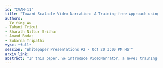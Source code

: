 ```yaml
---
id: "CVAM-11"
title: "Toward Scalable Video Narration: A Training-free Approach using Multimodal Large Language Models"
authors:
- Tz-Ying Wu
- Tahani Trigui
- Sharath Nittur Sridhar
- Anand Bodas
- Subarna Tripathi
type: "full"
session: "Whitepaper Presentations #2 - Oct 20 3:00 PM HST"
arxiv_link:
abstract: "In this paper, we introduce VideoNarrator, a novel training-free pipeline designed to generate dense video captions that offer a structured snapshot of video content. These captions offer detailed narrations with precise timestamps, capturing the nuances present in each segment of the video. Despite advancements in multimodal large language models (MLLMs) for video comprehension, these models often struggle with temporally aligned narrations and tend to hallucinate, particularly in unfamiliar scenarios. VideoNarrator addresses these challenges by leveraging a flexible pipeline where off-the-shelf MLLMs and visual-language models (VLMs) can function as caption generators, context providers, or caption verifiers. Our experimental results demonstrate that the synergistic interaction of these components significantly enhances the quality and accuracy of video narrations, effectively reducing hallucinations and improving temporal alignment. This structured approach not only enhances video understanding but also facilitates downstream tasks such as video summarization and video question answering, and can be potentially extended for advertising and marketing applications."
---
```


